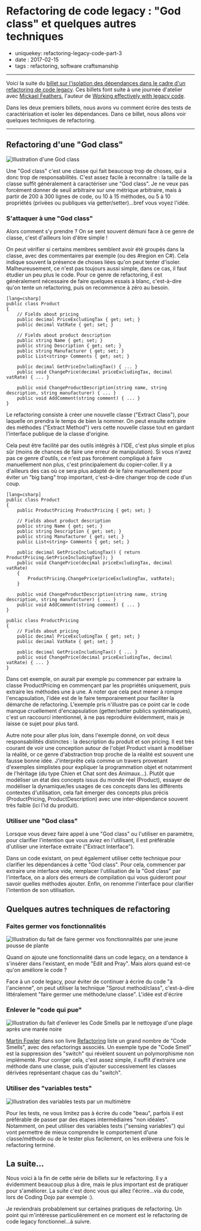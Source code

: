 Refactoring de code legacy : "God class" et quelques autres techniques
======================================================================

- uniquekey: refactoring-legacy-code-part-3
- date : 2017-02-15
- tags : refactoring, software craftsmanship

----------------

Voici la suite du [billet sur l'isolation des dépendances dans le cadre d'un refactoring de code legacy](/fr/blog/2017/01-refactoring-de-code-legacy-part-2-isoler-les-dependances/). Ces billets font suite à une journée d'atelier avec [Mickael Feathers](https://twitter.com/mfeathers), l'auteur de [Working effectively with legacy code](http://wiki.c2.com/?WorkingEffectivelyWithLegacyCode). 

Dans les deux premiers billets, nous avons vu comment écrire des tests de caractérisation et isoler les dépendances. Dans ce billet, nous allons voir quelques techniques de refactoring.

----------------

## Refactoring d'une "God class"

<img alt="Illustration d'une God class" class="img-float-left" src="/images/god.jpg" />

Une "God class" c'est une classe qui fait beaucoup trop de choses, qui a donc trop de responsabilités. C'est assez facile à reconnaître : la taille de la classe suffit généralement à caractériser une "God class". Je ne veux pas forcément donner de seuil arbitraire sur une métrique arbitraire, mais à partir de 200 à 300 lignes de code, ou 10 à 15 méthodes, ou 5 à 10 propriétés (privées ou publiques via getter/setter)...bref vous voyez l'idée.

### S'attaquer à une "God class"

Alors comment s'y prendre ? On se sent souvent démuni face à ce genre de classe, c'est d'ailleurs loin d'être simple !

On peut vérifier si certains membres semblent avoir été groupés dans la classe, avec des commentaires par exemple (ou des #region en C#). Cela indique souvent la présence de choses liées qu'on peut tenter d'isoler. Malheureusement, ce n'est pas toujours aussi simple, dans ce cas, il faut étudier un peu plus le code. Pour ce genre de refactoring, il est généralement nécessaire de faire quelques essais à blanc, c'est-à-dire qu'on tente un refactoring, puis on recommence à zéro au besoin. 

	[lang=csharp]
	public class Product
	{
		// Fields about pricing
		public decimal PriceExcludingTax { get; set; }
		public decimal VatRate { get; set; }

		// Fields about product description
		public string Name { get; set; }
		public string Description { get; set; }
		public string Manufacturer { get; set; } 
		public List<string> Comments { get; set; } 

		public decimal GetPriceIncludingTax() { ... }
		public void ChangePrice(decimal priceExcludingTax, decimal vatRate) { ... }

		public void ChangeProductDescription(string name, string description, string manufacturer) { ... }
		public void AddComment(string comment) { ... }
	}

Le refactoring consiste à créer une nouvelle classe ("Extract Class"), pour laquelle on prendra le temps de bien la nommer. On peut ensuite extraire des méthodes ("Extract Method") vers cette nouvelle classe tout en gardant l'interface publique de la classe d'origine.

Cela peut être facilité par des outils intégrés à l'IDE, c'est plus simple et plus sûr (moins de chances de faire une erreur de manipulation). Si vous n'avez pas ce genre d'outils, ce n'est pas forcément compliqué à faire manuellement non plus, c'est principalement du copier-coller. Il y a d'ailleurs des cas où ce sera plus adapté de le faire manuellement pour éviter un "big bang" trop important, c'est-à-dire changer trop de code d'un coup.

	[lang=csharp]
	public class Product
	{
		public ProductPricing ProductPricing { get; set; }

		// Fields about product description
		public string Name { get; set; }
		public string Description { get; set; }
		public string Manufacturer { get; set; } 
		public List<string> Comments { get; set; } 

		public decimal GetPriceIncludingTax() { return ProductPricing.GetPriceIncludingTax(); }
		public void ChangePrice(decimal priceExcludingTax, decimal vatRate)
		{
			ProductPricing.ChangePrice(priceExcludingTax, vatRate);
		}

		public void ChangeProductDescription(string name, string description, string manufacturer) { ... }
		public void AddComment(string comment) { ... }
	}

	public class ProductPricing
	{
		// Fields about pricing
		public decimal PriceExcludingTax { get; set; }
		public decimal VatRate { get; set; }

		public decimal GetPriceIncludingTax() { ... }
		public void ChangePrice(decimal priceExcludingTax, decimal vatRate) { ... }
	}

Dans cet exemple, on aurait par exemple pu commencer par extraire la classe ProductPricing en commençant par les propriétés uniquement, puis extraire les méthodes une à une. A noter que cela peut mener à rompre l'encapsulation, l'idée est de le faire temporairement pour faciliter la démarche de refactoring. L'exemple pris n'illustre pas ce point car le code manque cruellement d'encapsulation (getter/setter publics systématiques), c'est un raccourci intentionnel, à ne pas reproduire évidemment, mais je laisse ce sujet pour plus tard.

Autre note pour aller plus loin, dans l'exemple donné, on voit deux responsabilités distinctes : la description du produit et son pricing. Il est très courant de voir une conception autour de l'objet Product visant à modéliser la réalité, or ce genre d'abstraction trop proche de la réalité est souvent une fausse bonne idée. J'interprête cela comme un travers provenant d'exemples simplistes pour expliquer la programmation objet et notamment de l'héritage (du type Chien et Chat sont des Animaux...). Plutôt que modéliser un état des concepts issus du monde réel (Product), essayer de modéliser la dynamique/les usages de ces concepts dans les différents contextes d'utilisation, cela fait émerger des concepts plus précis (ProductPricing, ProductDescription) avec une inter-dépendance souvent très faible (ici l'id du produit).

### Utiliser une "God class"

Lorsque vous devez faire appel à une "God class" ou l'utiliser en paramètre, pour clarifier l'intention que vous aviez en l'utilisant, il est préférable d'utiliser une interface extraite ("Extract Interface").

Dans un code existant, on peut également utiliser cette technique pour clarifier les dépendances à cette "God class". Pour cela, commencer par extraire une interface vide, remplacer l'utilisation de la "God class" par l'interface, on a alors des erreurs de compilation qui vous guideront pour savoir quelles méthodes ajouter. Enfin, on renomme l'interface pour clarifier l'intention de son utilisation.

## Quelques autres techniques de refactoring

### Faites germer vos fonctionnalités

<img alt="Illustration du fait de faire germer vos fonctionnalités par une jeune pousse de plante" class="img-float-left" src="/images/sprout.jpg"/>

Quand on ajoute une fonctionnalité dans un code legacy, on a tendance à s'insérer dans l'existant, en mode "Edit and Pray". Mais alors quand est-ce qu'on améliore le code ?

Face à un code legacy, pour éviter de continuer à écrire du code "à l'ancienne", on peut utiliser la technique "Sprout method/class", c'est-à-dire littéralement "faire germer une méthode/une classe". L'idée est d'écrire 

### Enlever le "code qui pue"

<img alt="Illustration du fait d'enlever les Code Smells par le nettoyage d'une plage après une marée noire" class="img-float-left" src="/images/removeCodeSmells.jpg"/>

[Martin Fowler](https://twitter.com/martinfowler) dans son livre [Refactoring](https://martinfowler.com/books/refactoring.html) liste un grand nombre de "Code Smells", avec des refactorings associés. Un exemple type de "Code Smell" est la suppression des "switch" qui révèlent souvent un polymorphisme non implémenté. Pour corriger cela, c'est assez simple, il suffit d'extraire une méthode dans une classe, puis d'ajouter successivement les classes dérivées représentant chaque cas du "switch".

### Utiliser des "variables tests"

<img alt="Illustration des variables tests par un multimètre" class="img-float-left" src="/images/multimeter.jpg"/>

Pour les tests, ne vous limitez pas à écrire du code "beau", parfois il est préférable de passer par des étapes intermédiaires "non idéales". Notamment, on peut utiliser des variables tests ("sensing variables") qui vont permettre de mieux comprendre le comportement d'une classe/méthode ou de le tester plus facilement, on les enlèvera une fois le refactoring terminé.

## La suite...

Nous voici à la fin de cette série de billets sur le refactoring. Il y a évidemment beaucoup plus à dire, mais le plus important est de pratiquer pour s'améliorer. La suite c'est donc vous qui allez l'écrire...via du code, lors de Coding Dojo par exemple :). 

Je reviendrais probablement sur certaines pratiques de refactoring. Un point qui m'intéresse particulièrement en ce moment est le refactoring de code legacy fonctionnel...à suivre.
